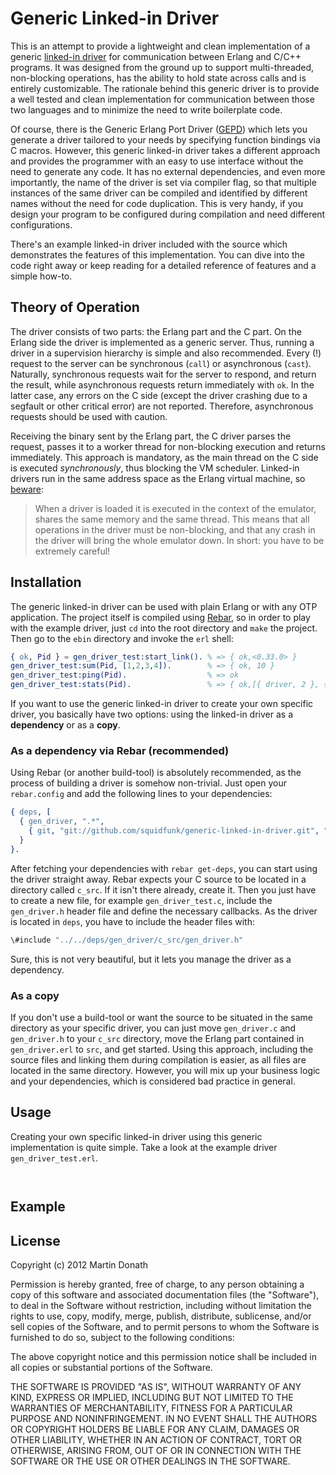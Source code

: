 # Generic Linked-in Driver

This is an attempt to provide a lightweight and clean implementation of a
generic [linked-in driver][] for communication between Erlang and C/C++
programs. It was designed from the ground up to support multi-threaded,
non-blocking operations, has the ability to hold state across calls and is
entirely customizable. The rationale behind this generic driver is to provide a
well tested and clean implementation for communication between those two
languages and to minimize the need to write boilerplate code.

Of course, there is the Generic Erlang Port Driver ([GEPD][]) which lets you
generate a driver tailored to your needs by specifying function bindings via C
macros. However, this generic linked-in driver takes a different approach and
provides the programmer with an easy to use interface without the need to
generate any code. It has no external dependencies, and even more importantly,
the name of the driver is set via compiler flag, so that multiple instances of
the same driver can be compiled and identified by different names without the
need for code duplication. This is very handy, if you design your program to be
configured during compilation and need different configurations.

There's an example linked-in driver included with the source which demonstrates
the features of this implementation. You can dive into the code right away or
keep reading for a detailed reference of features and a simple how-to.

## Theory of Operation

The driver consists of two parts: the Erlang part and the C part. On the Erlang
side the driver is implemented as a generic server. Thus, running a driver
in a supervision hierarchy is simple and also recommended. Every (!) request
to the server can be synchronous (`call`) or asynchronous (`cast`). Naturally,
synchronous requests wait for the server to respond, and return the result,
while asynchronous requests return immediately with `ok`. In the latter case,
any errors on the C side (except the driver crashing due to a segfault or other
critical error) are not reported. Therefore, asynchronous requests should be
used with caution.

Receiving the binary sent by the Erlang part, the C driver parses the request,
passes it to a worker thread for non-blocking execution and returns
immediately. This approach is mandatory, as the main thread on the C side is
executed *synchronously*, thus blocking the VM scheduler. Linked-in drivers run
in the same address space as the Erlang virtual machine, so [beware][Warning]:

> When a driver is loaded it is executed in the context of the emulator, shares
> the same memory and the same thread. This means that all operations in the
> driver must be non-blocking, and that any crash in the driver will bring the
> whole emulator down. In short: you have to be extremely careful!

## Installation

The generic linked-in driver can be used with plain Erlang or with any OTP
application. The project itself is compiled using [Rebar][], so in order to
play with the example driver, just `cd` into the root directory and `make` the
project. Then go to the `ebin` directory and invoke the `erl` shell:

``` erlang
{ ok, Pid } = gen_driver_test:start_link(). % => { ok,<0.33.0> }
gen_driver_test:sum(Pid, [1,2,3,4]).        % => { ok, 10 }
gen_driver_test:ping(Pid).                  % => ok
gen_driver_test:stats(Pid).                 % => { ok,[{ driver, 2 }, { thread, 2 }] }
```

If you want to use the generic linked-in driver to create your own specific
driver, you basically have two options: using the linked-in driver as a
**dependency** or as a **copy**.

### As a dependency via Rebar (recommended)

Using Rebar (or another build-tool) is absolutely recommended, as the process
of building a driver is somehow non-trivial. Just open your `rebar.config` and
add the following lines to your dependencies:
   
``` erlang
{ deps, [
  { gen_driver, ".*",
    { git, "git://github.com/squidfunk/generic-linked-in-driver.git", "master" }
  }
}.
```

After fetching your dependencies with `rebar get-deps`, you can start using the
driver straight away. Rebar expects your C source to be located in a directory
called `c_src`. If it isn't there already, create it. Then you just have to
create a new file, for example `gen_driver_test.c`, include the `gen_driver.h`
header file and define the necessary callbacks. As the driver is located in
`deps`, you have to include the header files with:

``` C
\#include "../../deps/gen_driver/c_src/gen_driver.h"
```

Sure, this is not very beautiful, but it lets you manage the driver as a
dependency.

### As a copy

If you don't use a build-tool or want the source to be situated in the same
directory as your specific driver, you can just move `gen_driver.c` and
`gen_driver.h` to your `c_src` directory, move the Erlang part contained in
`gen_driver.erl` to `src`, and get started. Using this approach, including
the source files and linking them during compilation is easier, as all files
are located in the same directory. However, you will mix up your business logic
and your dependencies, which is considered bad practice in general.

## Usage

Creating your own specific linked-in driver using this generic implementation
is quite simple. Take a look at the example driver `gen_driver_test.erl`.

``` erlang



```

## Example



## License

Copyright (c) 2012 Martin Donath

Permission is hereby granted, free of charge, to any person obtaining a copy
of this software and associated documentation files (the "Software"), to
deal in the Software without restriction, including without limitation the
rights to use, copy, modify, merge, publish, distribute, sublicense, and/or
sell copies of the Software, and to permit persons to whom the Software is
furnished to do so, subject to the following conditions:

The above copyright notice and this permission notice shall be included in
all copies or substantial portions of the Software.

THE SOFTWARE IS PROVIDED "AS IS", WITHOUT WARRANTY OF ANY KIND, EXPRESS OR
IMPLIED, INCLUDING BUT NOT LIMITED TO THE WARRANTIES OF MERCHANTABILITY,
FITNESS FOR A PARTICULAR PURPOSE AND NONINFRINGEMENT. IN NO EVENT SHALL THE
AUTHORS OR COPYRIGHT HOLDERS BE LIABLE FOR ANY CLAIM, DAMAGES OR OTHER
LIABILITY, WHETHER IN AN ACTION OF CONTRACT, TORT OR OTHERWISE, ARISING
FROM, OUT OF OR IN CONNECTION WITH THE SOFTWARE OR THE USE OR OTHER DEALINGS
IN THE SOFTWARE.

[linked-in driver]: http://www.erlang.org/doc/tutorial/c_portdriver.html
[GEPD]: https://github.com/okeuday/GEPD
[Rebar]: https://github.com/basho/rebar
[Warning]: http://erlang.org/doc/apps/erts/driver.html#id81992